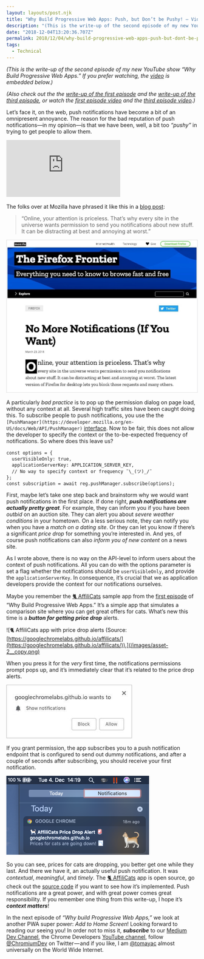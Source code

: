```yaml
---
layout: layouts/post.njk
title: "Why Build Progressive Web Apps: Push, but Don’t be Pushy! — Video Write-Up"
description: "(This is the write-up of the second episode of my new YouTube show “Why Build Progressive Web Apps.” If you prefer watching, the video is embedded below.) (Also check out the the write-up of the…"
date: "2018-12-04T13:20:36.707Z"
permalink: 2018/12/04/why-build-progressive-web-apps-push-but-dont-be-pushy-video-write-up/index.html
tags:
  - Technical
---
```

_(This is the write-up of the second episode of my new YouTube show “Why Build Progressive Web Apps.” If you prefer watching, the_ [_video_](https://www.youtube.com/watch?v=vRsVx8_94UQ) _is embedded below.)_

_(Also check out the the_ [_write-up of the first episode_](https://medium.com/dev-channel/why-build-progressive-web-apps-never-lose-a-click-out-video-write-up-74cbbc466afd) _and the_ [_write-up of the third episode_](https://medium.com/dev-channel/why-build-progressive-web-apps-if-its-just-a-bookmark-it-s-not-a-pwa-video-write-up-7ccca1c58034)_, or watch the_ [_first episode video_](https://www.youtube.com/watch?v=4UK_TDTTWnQ) _and the_ [_third episode video_](https://youtu.be/kENeCdS3fzU)_.)_

Let’s face it, on the web, push notifications have become a bit of an omnipresent annoyance. The reason for the bad reputation of push notifications—in my opinion—is that we have been, well, a bit too _“pushy”_ in trying to get people to allow them.

<Embed src="https://www.youtube.com/embed/vRsVx8_94UQ?feature=oembed" caption="“Why Build Progressive Web Apps,” episode 2: Push, but Don’t Be Pushy!" />

The folks over at Mozilla have phrased it like this in a [blog post](https://blog.mozilla.org/firefox/no-notifications/):

> “Online, your attention is priceless. That’s why every site in the universe wants permission to send you notifications about new stuff. It can be distracting at best and annoying at worst.”

![Blog post by Mozilla announcing the option to block push notifications globally.](/images/asset-1_copy.jpeg)

A particularly _bad practice_ is to pop up the permission dialog on page load, without any context at all. Several high traffic sites have been caught doing this. To subscribe people to push notifications, you use the the `[PushManager](https://developer.mozilla.org/en-US/docs/Web/API/PushManager)` [interface](https://developer.mozilla.org/en-US/docs/Web/API/PushManager). Now to be fair, this does not allow the developer to specify the context or the to-be-expected frequency of notifications. So where does this leave us?

```
const options = {
  userVisibleOnly: true,
  applicationServerKey: APPLICATION_SERVER_KEY,
  // No way to specify context or frequency ¯\_(ツ)_/¯
};
const subscription = await reg.pushManager.subscribe(options);
```

First, maybe let’s take one step back and brainstorm why we would want push notifications in the first place. If done right, **_push notifications are actually pretty great_**. For example, they can inform you if you have been _outbid_ on an auction site. They can alert you about _severe weather conditions_ in your hometown. On a less serious note, they can notify you when you have a _match on a dating site_. Or they can let you know if there’s a significant _price drop_ for something you’re interested in. And yes, of course push notifications can also _inform you of new content_ on a news site.

As I wrote above, there is no way on the API-level to inform users about the context of push notifications. All you can do with the options parameter is set a flag whether the notifications should be `userVisibleOnly`, and provide the `applicationServerKey`. In consequence, it’s crucial that we as application developers provide the context for our notifications ourselves.

Maybe you remember the [🐈 AffiliCats](https://googlechromelabs.github.io/affilicats/) sample app from the [first episode](https://www.youtube.com/watch?v=4UK_TDTTWnQ) of “Why Build Progressive Web Apps.” It’s a simple app that simulates a comparison site where you can get great offers for cats. What’s new this time is a **_button for getting price drop_** alerts.

![🐈 AffiliCats app with price drop alerts (Source: [https://googlechromelabs.github.io/affilicats/](https://googlechromelabs.github.io/affilicats/)).](/images/asset-2__copy.png)

When you press it for the _very_ first time, the notifications permissions prompt pops up, and it’s immediately clear that it’s related to the price drop alerts.

![Permission prompt after signing up for Price Alerts.](/images/asset-3_copy.jpeg)

If you grant permission, the app subscribes you to a push notification endpoint that is configured to send out dummy notifications, and after a couple of seconds after subscribing, you should receive your first notification.

![Push notification announcing that prices for cats are going down.](/images/asset-4_copy_2.png)

So you can see, prices for cats are dropping, you better get one while they last. And there we have it, an actually useful push notification. It was _contextual_, _meaningful_, and _timely_. The [🐈 AffiliCats](https://googlechromelabs.github.io/affilicats/) app is open source, go check out the [source code](https://github.com/googlechromelabs/affilicats) if you want to see how it’s implemented. Push notifications are a great power, and with great power comes great responsibility. If you remember one thing from this write-up, I hope it’s **_context matters_**!

In the next episode of _“Why build Progressive Web Apps,”_ we look at another PWA super power: _Add to Home Screen_! Looking forward to reading our seeing you! In order not to miss it, **_subscribe_** to our [Medium Dev Channel](https://medium.com/dev-channel), the Chrome Developers [YouTube channel](https://www.youtube.com/channel/UCnUYZLuoy1rq1aVMwx4aTzw), follow [@ChromiumDev](https://twitter.com/ChromiumDev) on Twitter — and if you like, I am [@tomayac](https://twitter.com/tomayac) almost universally on the World Wide Internet.
